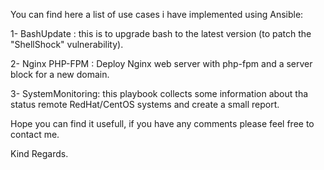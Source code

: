 You can find here a list of use cases i have implemented using Ansible:

1- BashUpdate : this is to upgrade bash to the latest version (to patch the "ShellShock" vulnerability).

2- Nginx PHP-FPM : Deploy Nginx web server with php-fpm and a server block for a new domain.

3- SystemMonitoring: this playbook collects some information about tha status remote RedHat/CentOS systems and create a small report.

Hope you can find it usefull, if you have any comments please feel free to contact me.

Kind Regards.
